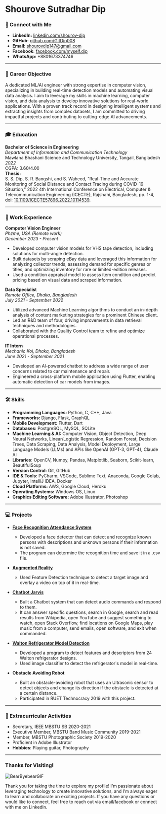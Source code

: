 # Shourove Sutradhar Dip

### 🔗 Connect with Me
- **LinkedIn:** [linkedin.com/shourov-dip](https://www.linkedin.com/in/shourov-dip/)
- **GitHub:** [github.com/GitDip008](https://github.com/GitDip008)
- **Email:** shourovdip147@gmail.com
- **Facebook:** [facebook.com/myself.dip](https://www.facebook.com/myself.dip)
- **WhatsApp:** +8801673374746

---

### 🎯 Career Objective
A dedicated ML/AI engineer with strong expertise in computer vision, specializing in building real-time detection models and automating visual data analysis. I aim to leverage my skills in machine learning, computer vision, and data analysis to develop innovative solutions for real-world applications. With a proven track record in designing intelligent systems and extracting insights from complex datasets, I am committed to driving impactful projects and contributing to cutting-edge AI advancements.

---

### 🎓 Education
**Bachelor of Science in Engineering**  
*Department of Information and Communication Technology*  
Mawlana Bhashani Science and Technology University, Tangail, Bangladesh  
*2022*  
CGPA: 3.60/4.00  
**Thesis:**  
S. S. Dip, S. R. Bangshi, and S. Waheed, "Real-Time and Accurate Monitoring of Social Distance and Contact Tracing during COVID-19 Situation," 2022 4th International Conference on Electrical, Computer & Telecommunication Engineering (ICECTE), Rajshahi, Bangladesh, pp. 1-4, doi: [10.1109/ICECTE57896.2022.10114539](https://doi.org/10.1109/ICECTE57896.2022.10114539).

---

### 💼 Work Experience

**Computer Vision Engineer**  
*Phzme, USA (Remote work)*  
*December 2023 - Present*  
- Developed computer vision models for VHS tape detection, including solutions for multi-angle detection.
- Built datasets by scraping eBay data and leveraged this information for analyzing collector trends, assessing demand for specific genres or titles, and optimizing inventory for rare or limited-edition releases.
- Used a condition appraisal model to assess item condition and predict pricing based on visual data and scraped information.

**Data Specialist**  
*Remote Office, Dhaka, Bangladesh*  
*July 2021 - September 2022*  
- Utilized advanced Machine Learning algorithms to conduct an in-depth analysis of content marketing strategies for a prominent Chinese client.
- Led an R&D team of four, driving improvements in data retrieval techniques and methodologies.
- Collaborated with the Quality Control team to refine and optimize operational processes.

**IT Intern**  
*Mechanic Koi, Dhaka, Bangladesh*  
*June 2021 - September 2021*  
- Developed an AI-powered chatbot to address a wide range of user concerns related to car maintenance and repair.
- Engineered a cross-platform mobile application using Flutter, enabling automatic detection of car models from images.

---

### 🛠️ Skills
- **Programming Languages:** Python, C, C++, Java
- **Frameworks:** Django, Flask, GraphQL
- **Mobile Development:** Flutter, Dart
- **Databases:** PostgreSQL, MySQL, SQLite
- **Machine Learning & AI:** Computer Vision, Object Detection, Deep Neural Networks, Linear/Logistic Regression, Random Forest, Decision Trees, Data Scraping, Data Analysis, Model Deployment, Large Language Models (LLMs) and APIs like OpenAI (GPT-3, GPT-4), Claude AI
- **Libraries:** OpenCV, Numpy, Pandas, Matplotlib, Seaborn, Scikit-learn, BeautifulSoup
- **Version Control:** Git, GitHub
- **IDE & Tools:** PyCharm, VSCode, Sublime Text, Anaconda, Google Colab, Jupyter, IntelliJ IDEA, Docker
- **Cloud Platforms:** AWS, Google Cloud, Heroku
- **Operating Systems:** Windows OS, Linux
- **Graphics Editing Software:** Adobe Illustrator, Photoshop

---

### 💻 Projects
- **[Face Recognition Attendance System](https://github.com/GitDip008/face_recognition_attendance)**  
  - Developed a face detector that can detect and recognize known persons with descriptions and unknown persons if their information is not saved.
  - The program can determine the recognition time and save it in a .csv file.

- **[Augmented Reality](https://github.com/GitDip008/augmented_reality)**  
  - Used Feature Detection technique to detect a target image and overlay a video on top of it in real-time.

- **[Chatbot Jarvis](https://github.com/GitDip008/Jarvis)**  
  - Built a Chatbot system that can detect audio commands and respond to them.
  - It can answer specific questions, search in Google, search and read results from Wikipedia, open YouTube and suggest something to watch, open Stack Overflow, find locations on Google Maps, play music from a computer, send emails, open software, and exit when commanded.


- **[Walton Refrigerator Model Detection](https://github.com/GitDip008/feature-detection)**  
  -	Developed a program to detect features and descriptors from 24 Walton refrigerator designs.
  - Used image classifier to detect the refrigerator's model in real-time.


- **Obstacle Avoiding Robot**  
  -	Built an obstacle-avoiding robot that uses an Ultrasonic sensor to detect objects and change its direction if the obstacle is detected at a certain distance.
  - Participated in RUET Technocracy 2019 with this project.


---

### 🎉 Extracurricular Activities
- Secretary, IEEE MBSTU SB 2020-2021
- Executive Member, MBSTU Band Music Community 2019-2021
- Member, MBSTU Photographic Society 2019-2020
- Proficient in Adobe Illustrator
- **Hobbies:** Playing guitar, Photography

---
### Thanks for Visiting!
![BearByebearGIF](https://github.com/user-attachments/assets/12d3d928-d1c3-419d-bef6-a9288236d0e1)


Thank you for taking the time to explore my profile! I'm passionate about leveraging technology to create innovative solutions, and I'm always eager to learn and collaborate on exciting projects. If you have any questions or would like to connect, feel free to reach out via email/facebook or connect with me on LinkedIn.
